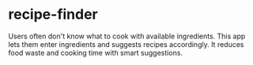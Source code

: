 # recipe-finder
 Users often don't know what to cook with available ingredients. This  app lets them enter ingredients and suggests recipes accordingly. It  reduces food waste and cooking time with smart suggestions.
